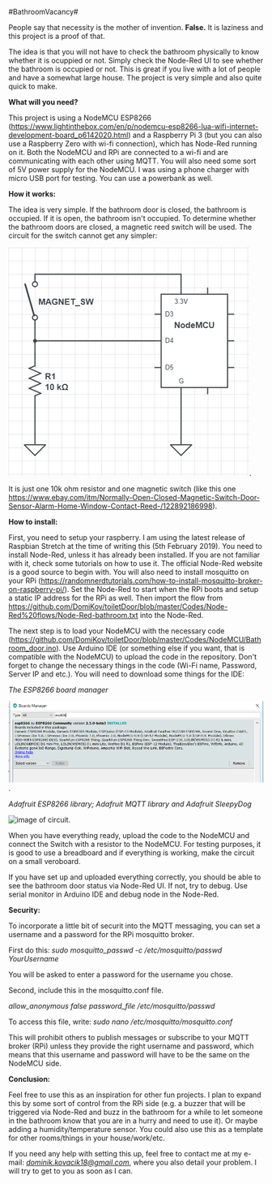 #BathroomVacancy#

People say that necessity is the mother of invention. **False.** It is laziness and this project is a proof of that.

The idea is that you will not have to check the bathroom physically to know whether it is ocuppied or not. Simply check the Node-Red UI to see whether the bathroom is occupied or not. This is great if you live with a lot of people and have a somewhat large house. The project is very simple and also quite quick to make.

**What will you need?**


This project is using a NodeMCU ESP8266 (https://www.lightinthebox.com/en/p/nodemcu-esp8266-lua-wifi-internet-development-board_p6142020.html) and a Raspberry Pi 3 (but you can also use a Raspberry Zero with wi-fi connection), which has Node-Red running on it. Both the NodeMCU and RPi are connected to a wi-fi and are communicating with each other using MQTT. You will also need some sort of 5V power supply for the NodeMCU. I was using a phone charger with micro USB port for testing. You can use a powerbank as well. 

**How it works:**


The idea is very simple. If the bathroom door is closed, the bathroom is occupied. If it is open, the bathroom isn't occupied. To determine whether the bathroom doors are closed, a magnetic reed switch will be used. The circuit for the switch cannot get any simpler:

![image of circuit](https://github.com/DomiKov/toiletDoor/blob/master/Images/Bathroom_door.png). 

It is just one 10k ohm resistor and one magnetic switch (like this one https://www.ebay.com/itm/Normally-Open-Closed-Magnetic-Switch-Door-Sensor-Alarm-Home-Window-Contact-Reed-/122892186998). 

**How to install:**


First, you need to setup your raspberry. I am using the latest release of Raspbian Stretch at the time of writing this (5th February 2019). You need to install Node-Red, unless it has already been installed. If you are not familiar with it, check some tutorials on how to use it. The official Node-Red website is a good source to begin with. You will also need to install mosquitto on your RPi (https://randomnerdtutorials.com/how-to-install-mosquitto-broker-on-raspberry-pi/). Set the Node-Red to start when the RPi boots and setup a static IP address for the RPi as well. Then import the flow from https://github.com/DomiKov/toiletDoor/blob/master/Codes/Node-Red%20flows/Node-Red-bathroom.txt into the Node-Red. 

The next step is to load your NodeMCU with the necessary code (https://github.com/DomiKov/toiletDoor/blob/master/Codes/NodeMCU/Bathroom_door.ino). Use Arduino IDE (or something else if you want, that is compatible with the NodeMCU) to upload the code in the repository. Don't forget to change the necessary things in the code (Wi-Fi name, Password, Server IP and etc.). You will need to download some things for the IDE:

*The ESP8266 board manager*

![image of circuit](https://github.com/DomiKov/toiletDoor/blob/master/Images/ESP8266_board_manager.PNG). 

*Adafruit ESP8266 library; Adafruit MQTT library and Adafruit SleepyDog*

![image of circuit](https://github.com/DomiKov/toiletDoor/blob/master/Images/Adafruit_libraries.PNG). 

When you have everything ready, upload the code to the NodeMCU and connect the Switch with a resistor to the NodeMCU. For testing purposes, it is good to use a breadboard and if everything is working, make the circuit on a small veroboard. 

If you have set up and uploaded everything correctly, you should be able to see the bathroom door status via Node-Red UI. If not, try to debug. Use serial monitor in Arduino IDE and debug node in the Node-Red.

**Security:**

To incorporate a little bit of securit into the MQTT messaging, you can set a username and a password for the RPi mosquitto broker. 

First do this: *sudo mosquitto_passwd -c /etc/mosquitto/passwd YourUsername*

You will be asked to enter a password for the username you chose.

Second, include this in the mosquitto.conf file. 

*allow_anonymous false
password_file /etc/mosquitto/passwd*

To access this file, write: *sudo nano /etc/mosquitto/mosquitto.conf*

This will prohibit others to publish messages or subscribe to your MQTT broker (RPi) unless they provide the right username and password, which means that this username and password will have to be the same on the NodeMCU side.

**Conclusion:**

Feel free to use this as an inspiration for other fun projects. I plan to expand this by some sort of control from the RPi side (e.g. a buzzer that will be triggered via Node-Red and buzz in the bathroom for a while to let someone in the bathroom know that you are in a hurry and need to use it). Or maybe adding a humidity/temperature sensor. You could also use this as a template for other rooms/things in your house/work/etc.

If you need any help with setting this up, feel free to contact me at my e-mail: *dominik.kovacik18@gmail.com*, where you also detail your problem. I will try to get to you as soon as I can. 

